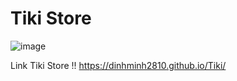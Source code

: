 # Tiki Store

![image](https://user-images.githubusercontent.com/86513245/123653785-ab24c480-d857-11eb-95dc-8b2c40871c94.png)

Link Tiki Store !!
https://dinhminh2810.github.io/Tiki/
